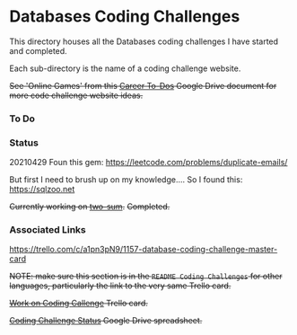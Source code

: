 # Databases Coding Challenges

This directory houses all the Databases coding challenges I have started and completed.

Each sub-directory is the name of a coding challenge website.

~~See 'Online Games' from this [Career To-Dos](https://docs.google.com/document/d/1K-FDmLzGuYkasZpv9A1gTEV396rtWAi1bnCDh2uE7Q0/edit#) Google Drive document for more code challenge website ideas.~~

### To Do

### Status
20210429
Foun this gem:
https://leetcode.com/problems/duplicate-emails/

But first I need to brush up on my knowledge....
So I found this: 
https://sqlzoo.net


~~Currently working on [two-sum](https://github.com/JamieBort/LearningDirectory/tree/master/Java/CodingChallenges/LeetCode/two-sum).~~ ~~Completed.~~


### Associated Links

https://trello.com/c/a1pn3pN9/1157-database-coding-challenge-master-card

~~NOTE: make sure this section is in the `README Coding Challenges` for other languages, particularly the link to the very same Trello card.~~

~~[Work on Coding Callenge](https://trello.com/c/XJ6fIH6Z/153-work-on-coding-challenge)  Trello card.~~

~~[Coding Challenge Status](https://docs.google.com/spreadsheets/d/10YrY8K-pfzFaiObyjOPFbDnwkBQdjMw7VCdLe7lx2tQ/edit#gid=0) Google Drive spreadsheet.~~